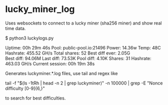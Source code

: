 # lucky_miner_log

Uses websockets to connect to a lucky miner (sha256 miner) and show real time data.

$ python3 luckylogs.py

Uptime: 00h 29m 46s    Pool: public-pool.io:21496    Power: 14.36w    Temp: 48C    Hashrate: 455.52 GH/s    Total shares: 52    Best diff ever: 2.05G                       
Best diff: 94.06M    Last diff: 73.53K    Pool diff: 4.10K    Shares: 31    Hashrate: 463.03 GH/s    Current session: 00h 19m 38s

Generates luckyminer.*.log files, use tail and regex like

tail -f "$(ls -1tRh | head -n 2 | grep luckyminer)" -n 100000 | grep -E "Nonce difficulty [0-9]{6,}"

to search for best difficulties.
